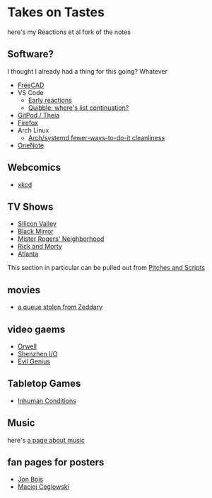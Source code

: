 # Takes on Tastes

here's my Reactions et al fork of the notes

## Software?

I thought I already had a thing for this going? Whatever

- [FreeCAD](45da30fd-af1a-44b5-944b-b25e75b031d2.md)
- VS Code
  - [Early reactions](73ce0d7f-758e-40ef-ae0a-c37e4a5bf2cd.md)
  - [Quibble: where's list continuation?](57fd218b-f4b5-42d8-a7f9-76858a8d9312.md)
- [GitPod / Theia](5018398f-fa13-45a5-98ac-d640fe4d5a41.md)
- [Firefox](7b0f829a-7fbe-4896-9b5d-8196e1bca2a4.md)
- Arch Linux
  - [Arch/systemd fewer-ways-to-do-it cleanliness](a5c6ca53-62a6-431c-a669-b9ed9823e7a6.md)
- [OneNote](702d03a8-f5c6-45fc-9f2f-f3086d285226.md)

## Webcomics

- [xkcd](3614dd7f-1538-47b6-8e14-c620935e2833.md)

## TV Shows

- [Silicon Valley](42c1978b-9e72-4835-a08a-e18b537fd628.md)
- [Black Mirror](d17604d8-9804-4525-ade1-5a97fe630571.md)
- [Mister Rogers' Neighborhood](371b257e-83b5-4972-9f9e-79e09a785c27.md)
- [Rick and Morty](c1373859-f900-4fe1-853d-fb1224ec4725.md)
- [Atlanta](075bee28-9a73-4528-ab9a-4c31963521d7.md)

This section in particular can be pulled out from [Pitches and Scripts](b297a6f8-5646-4ce1-9be1-d7ed6056a513.md)

## movies

- [a queue stolen from Zeddary](821e0c43-15dc-468c-9823-3d2d390e3cc6.md)

## video gaems

- [Orwell](87c4b331-673d-43d1-a0b2-25313dc47368.md)
- [Shenzhen I/O](2b2f0ad4-07e4-4f50-a99e-bf070abd97cf.md)
- [Evil Genius](f72e6230-af61-42a8-92e5-7e0773208233.md)

## Tabletop Games

- [Inhuman Conditions](55d76f51-6e82-4524-aa81-0296a4500ff2.md)

## Music

here's [a page about music](36a3e24d-0461-4fd9-8963-f9f67ee9227a.md)

## fan pages for posters

- [Jon Bois](58044758-f43f-4f82-8fe6-b1eb4ab3293b.md)
- [Maciej Ceglowski](20d6283e-9123-4e81-83a4-e96127f5512f.md)
